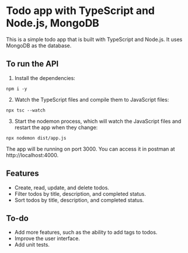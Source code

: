 # Todo app with TypeScript and Node.js, MongoDB

This is a simple todo app that is built with TypeScript and Node.js. It uses MongoDB as the database.

## To run the API

1. Install the dependencies:

```
npm i -y
```

2. Watch the TypeScript files and compile them to JavaScript files:

```
npx tsc --watch
```

3. Start the nodemon process, which will watch the JavaScript files and restart the app when they change:

```
npx nodemon dist/app.js
```

The app will be running on port 3000. You can access it in postman at http://localhost:4000.

## Features

* Create, read, update, and delete todos.
* Filter todos by title, description, and completed status.
* Sort todos by title, description, and completed status.

## To-do

* Add more features, such as the ability to add tags to todos.
* Improve the user interface.
* Add unit tests.

